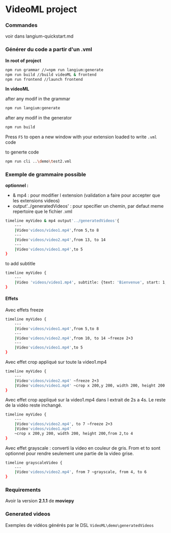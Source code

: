 # VideoML project
### Commandes 
voir dans langium-quickstart.md
### Générer du code a partir d'un .vml

**In root of project**
```bash
npm run grammar //=npm run langium:generate
npm run build //build videoML & frontend
npm run frontend //launch frontend
```

**In videoML**

after any modif in the grammar 
```bash
npm run langium:generate
```
 after any modif in the generator
 ```bash
npm run build
 ```
 Press `F5` to open a new window with your extension loaded to write `.vml` code

 to generte code

```bash
npm run cli ..\demo\test2.vml 
```

### Exemple de grammaire possible 
**optionnel :**
- & mp4 : pour modifier l extension (validation a faire pour accepter que les extensions videos)
- output'../generatedVideos' : pour specifier un chemin, par defaut meme repertoire que le fichier .vml

```bash
timeline myVideo & mp4 output'../generatedVideos'{
    ---
    |Video'videos/video1.mp4',from 5,to 8
    ---
    |Video'videos/video2.mp4',from 13, to 14
    ---
    |Video'videos/video1.mp4',to 5
}

```
to add subtitle 
```bash
timeline myVideo {
    ---
    |Video 'videos/video1.mp4', subtitle: {text: 'Bienvenue', start: 1, duration: 5}
}
```

#### Effets

Avec effets freeze

```bash
timeline myVideo {
    ---
    |Video'videos/video1.mp4',from 5,to 8
    ---
    |Video'videos/video2.mp4',from 10, to 14 ~freeze 2+3
    ---
    |Video'videos/video1.mp4',to 5
}
```
Avec effet crop appliqué sur toute la video1.mp4
```bash
timeline myVideo {
    ---
    |Video'videos/video2.mp4' ~freeze 2+3
    |Video'videos/video1.mp4' ~crop x 200,y 200, width 200, height 200
}
```

Avec effet crop appliqué sur la video1.mp4 dans l extrait de 2s a 4s.
Le reste de la vidéo reste inchangé.
```bash
timeline myVideo {
    ---
    |Video'videos/video2.mp4', to 7 ~freeze 2+3
    |Video'videos/video1.mp4' 
    ~crop x 200,y 200, width 200, height 200,from 2,to 4
}
```
Avec effet grayscale : converti la video en couleur de gris. From et to sont optionnel pour rendre seulement une partie de la video grise.
```bash
timeline grayscaleVideo {
    ---
    |Video'videos/video2.mp4', from 7 ~grayscale, from 4, to 6
}
```

### Requirements

Avoir la version **2.1.1** de **moviepy**

### Generated videos

Exemples de vidéos générés par le DSL
`VideoML\demo\generatedVideos`